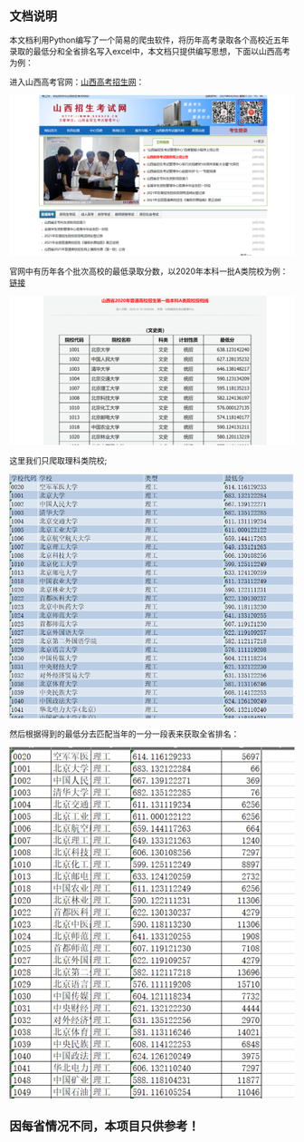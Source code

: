## 文档说明

本文档利用Python编写了一个简易的爬虫软件，将历年高考录取各个高校近五年录取的最低分和全省排名写入excel中，本文档只提供编写思想，下面以山西高考为例：

进入山西高考官网：[山西高考招生网](http://www.sxkszx.cn/index.html)：

![image-20210626231515554](\image-20210626231515554.png)

官网中有历年各个批次高校的最低录取分数，以2020年本科一批A类院校为例：[链接](http://www.sxkszx.cn/news/2020818/n8675106809.html)



![image-20210626231815812](\image-20210626231815812.png)

这里我们只爬取理科类院校;

![image-20210626232607325](\image-20210626232607325.png)

然后根据得到的最低分去匹配当年的一分一段表来获取全省排名：

![image-20210626232837963](\image-20210626232837963.png)





## 因每省情况不同，本项目只供参考！